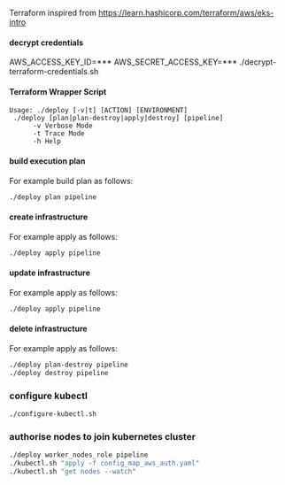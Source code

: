 Terraform inspired from https://learn.hashicorp.com/terraform/aws/eks-intro
#### decrypt credentials
AWS_ACCESS_KEY_ID=*** AWS_SECRET_ACCESS_KEY=*** ./decrypt-terraform-credentials.sh 
#### Terraform Wrapper Script
```
Usage: ./deploy [-v|t] [ACTION] [ENVIRONMENT]
 ./deploy [plan|plan-destroy|apply|destroy] [pipeline]
      -v Verbose Mode
      -t Trace Mode
      -h Help
```
#### build execution plan
For example build plan as follows:
```bash
./deploy plan pipeline
```
#### create infrastructure
For example apply as follows:
```bash
./deploy apply pipeline
```
#### update infrastructure
For example apply as follows:
```bash
./deploy apply pipeline
```
#### delete infrastructure
For example apply as follows:
```bash
./deploy plan-destroy pipeline
./deploy destroy pipeline
```
### configure kubectl
```bash
./configure-kubectl.sh
```
### authorise nodes to join kubernetes cluster
```bash
./deploy worker_nodes_role pipeline
./kubectl.sh "apply -f config_map_aws_auth.yaml"
./kubectl.sh "get nodes --watch"
```